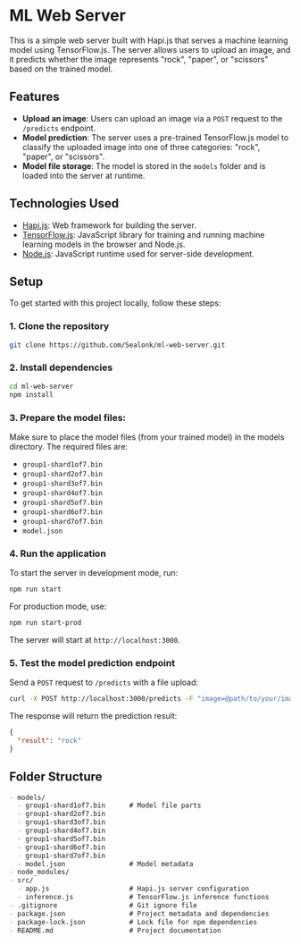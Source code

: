# ML Web Server

This is a simple web server built with Hapi.js that serves a machine learning model using TensorFlow.js. The server allows users to upload an image, and it predicts whether the image represents "rock", "paper", or "scissors" based on the trained model.

## Features

- **Upload an image**: Users can upload an image via a `POST` request to the `/predicts` endpoint.
- **Model prediction**: The server uses a pre-trained TensorFlow.js model to classify the uploaded image into one of three categories: "rock", "paper", or "scissors".
- **Model file storage**: The model is stored in the `models` folder and is loaded into the server at runtime.

## Technologies Used

- [Hapi.js](https://hapi.dev/): Web framework for building the server.
- [TensorFlow.js](https://www.tensorflow.org/js): JavaScript library for training and running machine learning models in the browser and Node.js.
- [Node.js](https://nodejs.org/): JavaScript runtime used for server-side development.

## Setup

To get started with this project locally, follow these steps:

### 1. Clone the repository

```bash
git clone https://github.com/Sealonk/ml-web-server.git
```

### 2. Install dependencies

```bash
cd ml-web-server
npm install
```
   
### 3. Prepare the model files:

Make sure to place the model files (from your trained model) in the models directory. The required files are:

- `group1-shard1of7.bin`
- `group1-shard2of7.bin`
- `group1-shard3of7.bin`
- `group1-shard4of7.bin`
- `group1-shard5of7.bin`
- `group1-shard6of7.bin`
- `group1-shard7of7.bin`
- `model.json`

### 4. Run the application

To start the server in development mode, run:

```bash
npm run start
```

For production mode, use:

```bash
npm run start-prod
```

The server will start at `http://localhost:3000`.

### 5. Test the model prediction endpoint

Send a `POST` request to `/predicts` with a file upload:

```bash
curl -X POST http://localhost:3000/predicts -F "image=@path/to/your/image.jpg"
```
The response will return the prediction result:

```json
{
  "result": "rock"
}
```

## Folder Structure

```markdown
- models/
  - group1-shard1of7.bin      # Model file parts
  - group1-shard2of7.bin
  - group1-shard3of7.bin
  - group1-shard4of7.bin
  - group1-shard5of7.bin
  - group1-shard6of7.bin
  - group1-shard7of7.bin
  - model.json                # Model metadata
- node_modules/
- src/
  - app.js                    # Hapi.js server configuration
  - inference.js              # TensorFlow.js inference functions
- .gitignore                  # Git ignore file
- package.json                # Project metadata and dependencies
- package-lock.json           # Lock file for npm dependencies
- README.md                   # Project documentation
```
